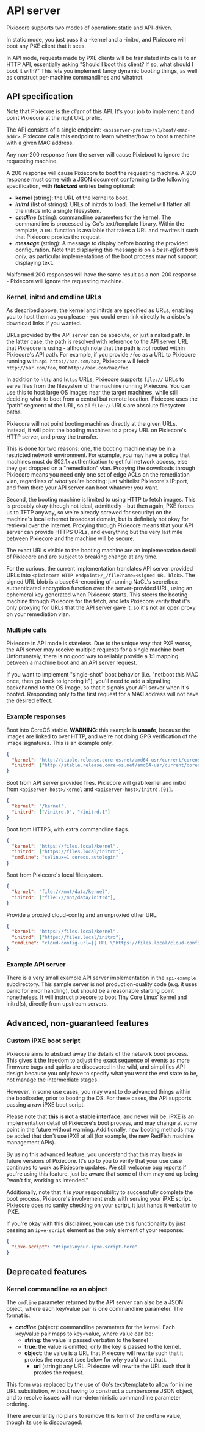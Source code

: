 # API server

Pixiecore supports two modes of operation: static and API-driven.

In static mode, you just pass it a -kernel and a -initrd, and
Pixiecore will boot any PXE client that it sees.

In API mode, requests made by PXE clients will be translated into
calls to an HTTP API, essentially asking "Should I boot this client?
If so, what should I boot it with?" This lets you implement fancy
dynamic booting things, as well as construct per-machine commandlines
and whatnot.

## API specification

Note that Pixiecore is the _client_ of this API. It's your job to
implement it and point Pixiecore at the right URL prefix.

The API consists of a single endpoint:
`<apiserver-prefix>/v1/boot/<mac-addr>`. Pixiecore calls this endpoint
to learn whether/how to boot a machine with a given MAC address.

Any non-200 response from the server will cause Pixieboot to ignore
the requesting machine.

A 200 response will cause Pixiecore to boot the requesting machine. A
200 response must come with a JSON document conforming to the
following specification, with **_italicized_** entries being optional:

- **kernel** (string): the URL of the kernel to boot.
- **_initrd_** (list of strings): URLs of initrds to load. The kernel
  will flatten all the initrds into a single filesystem.
- **_cmdline_** (string): commandline parameters for the kernel. The
  commandline is processed by Go's text/template library. Within the
  template, a `URL` function is available that takes a URL and
  rewrites it such that Pixiecore proxies the request.
- **_message_** (string): A message to display before booting the
  provided configuration. Note that displaying this message is on
  a _best-effort basis only_, as particular implementations of the
  boot process may not support displaying text.

Malformed 200 responses will have the same result as a non-200
response - Pixiecore will ignore the requesting machine.

### Kernel, initrd and cmdline URLs

As described above, the kernel and initrds are specified as URLs,
enabling you to host them as you please - you could even link directly
to a distro's download links if you wanted.

URLs provided by the API server can be absolute, or just a naked
path. In the latter case, the path is resolved with reference to the
API server URL that Pixiecore is using - although note that the path
is _not_ rooted within Pixiecore's API path. For example, if you
provide `/foo` as a URL to Pixiecore running with `api
http://bar.com/baz`, Pixiecore will fetch `http://bar.com/foo`, _not_
`http://bar.com/baz/foo`.

In addition to `http` and `https` URLs, Pixiecore supports `file://`
URLs to serve files from the filesystem of the machine running
Pixiecore. You can use this to host large OS images near the target
machines, while still deciding what to boot from a central but remote
location. Pixiecore uses the "path" segment of the URL, so all
`file://` URLs are absolute filesystem paths.

Pixiecore will not point booting machines directly at the given
URLs. Instead, it will point the booting machines to a proxy URL on
Pixiecore's HTTP server, and proxy the transfer.

This is done for two reasons: one, the booting machine may be in a
restricted network environment. For example, you may have a policy
that machines must do 802.1x authentication to get full network
access, else they get dropped on a "remediation" vlan. Proxying the
downloads through Pixiecore means you need only one set of edge ACLs
on the remediation vlan, regardless of _what_ you're booting: just
whitelist Pixiecore's IP:port, and from there your API server can boot
whatever you want.

Second, the booting machine is limited to using HTTP to fetch
images. This is probably okay (though not ideal, admittedly - but then
again, PXE forces us to TFTP anyway, so we're already screwed for
security) on the machine's local ethernet broadcast domain, but is
definitely not okay for retrieval over the internet. Proxying through
Pixiecore means that your API server can provide HTTPS URLs, and
everything but the very last mile between Pixiecore and the machine
will be secure.

The exact URLs visible to the booting machine are an implementation
detail of Pixiecore and are subject to breaking change at any
time.

For the curious, the current implementation translates API server
provided URLs into `<pixiecore HTTP endpoint>/_/file?name=<signed URL
blob>`. The signed URL blob is a base64-encoding of running NaCL's
secretbox authenticated encryption function over the server-provided
URL, using an ephemeral key generated when Pixiecore starts. This
steers the booting machine through Pixiecore for the fetch, and lets
Pixiecore verify that it's only proxying for URLs that the API server
gave it, so it's not an open proxy on your remediation vlan.

### Multiple calls

Pixiecore in API mode is stateless. Due to the unique way that PXE
works, the API server may receive multiple requests for a single
machine boot. Unfortunately, there is no good way to reliably provide
a 1:1 mapping between a machine boot and an API server request.

If you want to implement "single-shot" boot behavior (i.e. "netboot
this MAC once, then go back to ignoring it"), you'll need to add a
signalling backchannel to the OS image, so that it signals your API
server when it's booted. Responding only to the first request for a
MAC address will not have the desired effect.

### Example responses

Boot into CoreOS stable. **WARNING**: this example is **unsafe**,
because the images are linked to over HTTP, and we're not doing GPG
verification of the image signatures. This is an example only.

```json
{
  "kernel": "http://stable.release.core-os.net/amd64-usr/current/coreos_production_pxe.vmlinuz",
  "initrd": ["http://stable.release.core-os.net/amd64-usr/current/coreos_production_pxe_image.cpio.gz"]
}
```

Boot from API server provided files. Pixiecore will grab kernel and
initrd from `<apiserver-host>/kernel` and `<apiserver-host>/initrd.[01]`.

```json
{
  "kernel": "/kernel",
  "initrd": ["/initrd.0", "/initrd.1"]
}
```

Boot from HTTPS, with extra commandline flags.

```json
{
  "kernel": "https://files.local/kernel",
  "initrd": ["https://files.local/initrd"],
  "cmdline": "selinux=1 coreos.autologin"
}
```

Boot from Pixiecore's local filesystem.

```json
{
  "kernel": "file:///mnt/data/kernel",
  "initrd": ["file:///mnt/data/initrd"],
}
```

Provide a proxied cloud-config and an unproxied other URL.

```json
{
  "kernel": "https://files.local/kernel",
  "initrd": ["https://files.local/initrd"],
  "cmdline": "cloud-config-url={{ URL \"https://files.local/cloud-config\" }} non-proxied-url=https://files.local/something-else"
}
```

### Example API server

There is a very small example API server implementation in the
`api-example` subdirectory. This sample server is not production-quality
code (e.g. it uses panic for error handling), but should be a
reasonable starting point nonetheless. It will instruct pixecore
to boot Tiny Core Linux' kernel and initrd(s),
directly from upstream servers.

## Advanced, non-guaranteed features

### Custom iPXE boot script

Pixiecore aims to abstract away the details of the network boot
process. This gives it the freedom to adjust the exact sequence of
events as more firmware bugs and quirks are discovered in the wild,
and simplifies API design because you only have to specify what you
want the _end_ state to be, not manage the intermediate stages.

However, in some use cases, you may want to do advanced things within
the bootloader, prior to booting the OS. For these cases, the API
supports passing a raw iPXE boot script.

Please note that **this is not a stable interface**, and never will
be. iPXE is an implementation detail of Pixiecore's boot process, and
may change at some point in the future without warning. Additionally,
new booting methods may be added that don't use iPXE at all (for
example, the new RedFish machine management APIs).

By using this advanced feature, you understand that this may break in
future versions of Pixiecore. It's up to you to verify that your use
case continues to work as Pixiecore updates. We still welcome bug
reports if you're using this feature, just be aware that some of them
may end up being "won't fix, working as intended."

Additionally, note that it is _your_ responsibility to successfully
complete the boot process, Pixiecore's involvement ends with serving
your iPXE script. Pixiecore does no sanity checking on your script, it
just hands it verbatim to iPXE.

If you're okay with this disclaimer, you can use this functionality by
just passing an `ipxe-script` element as the only element of your
response:

```json
{
  "ipxe-script": "#!ipxe\nyour-ipxe-script-here"
}
```

## Deprecated features

### Kernel commandline as an object

The `cmdline` parameter returned by the API server can also be a JSON
object, where each key/value pair is one commandline parameter. The
format is:

- **_cmdline_** (object): commandline parameters for the kernel. Each
  key/value pair maps to key=value, where value can be:
  - **string**: the value is passed verbatim to the kernel
  - **true**: the value is omitted, only the key is passed to the
    kernel.
  - **object**: the value is a URL that Pixiecore will rewrite such
    that it proxies the request (see below for why you'd want that).
    - **url** (string): any URL. Pixiecore will rewrite the URL such
      that it proxies the request.

This form was replaced by the use of Go's text/template to allow for
inline URL substitution, without having to construct a cumbersome JSON
object, and to resolve issues with non-deterministic commandline
parameter ordering.

There are currently no plans to remove this form of the `cmdline`
value, though its use is discouraged.
